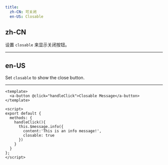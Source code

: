 ```yaml
title:
  zh-CN: 可关闭
  en-US: Closable
```

## zh-CN

设置 `closable` 来显示关闭按钮。

---

## en-US

Set `closable` to show the close button.

---

```vue
<template>
  <a-button @click="handleClick">Closable Message</a-button>
</template>

<script>
export default {
  methods: {
    handleClick(){
      this.$message.info({
        content:'This is an info message!',
        closable: true
      })
    }
  }
};
</script>
```
